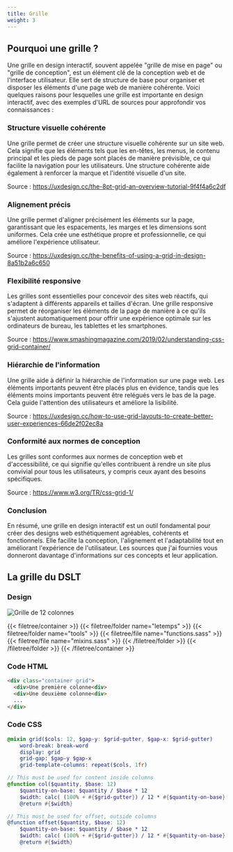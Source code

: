 ```yaml
---
title: Grille
weight: 3
---
```


## Pourquoi une grille ?

Une grille en design interactif, souvent appelée "grille de mise en page" ou "grille de conception", est un élément clé de la conception web et de l'interface utilisateur. Elle sert de structure de base pour organiser et disposer les éléments d'une page web de manière cohérente. Voici quelques raisons pour lesquelles une grille est importante en design interactif, avec des exemples d'URL de sources pour approfondir vos connaissances :

### Structure visuelle cohérente
Une grille permet de créer une structure visuelle cohérente sur un site web. Cela signifie que les éléments tels que les en-têtes, les menus, le contenu principal et les pieds de page sont placés de manière prévisible, ce qui facilite la navigation pour les utilisateurs. Une structure cohérente aide également à renforcer la marque et l'identité visuelle d'un site.

Source : https://uxdesign.cc/the-8pt-grid-an-overview-tutorial-9f4f4a6c2df

### Alignement précis
Une grille permet d'aligner précisément les éléments sur la page, garantissant que les espacements, les marges et les dimensions sont uniformes. Cela crée une esthétique propre et professionnelle, ce qui améliore l'expérience utilisateur.

Source : https://uxdesign.cc/the-benefits-of-using-a-grid-in-design-8a51b2a6c650

### Flexibilité responsive

Les grilles sont essentielles pour concevoir des sites web réactifs, qui s'adaptent à différents appareils et tailles d'écran. Une grille responsive permet de réorganiser les éléments de la page de manière à ce qu'ils s'ajustent automatiquement pour offrir une expérience optimale sur les ordinateurs de bureau, les tablettes et les smartphones.

Source : https://www.smashingmagazine.com/2019/02/understanding-css-grid-container/

### Hiérarchie de l'information

Une grille aide à définir la hiérarchie de l'information sur une page web. Les éléments importants peuvent être placés plus en évidence, tandis que les éléments moins importants peuvent être relégués vers le bas de la page. Cela guide l'attention des utilisateurs et améliore la lisibilité.

Source : https://uxdesign.cc/how-to-use-grid-layouts-to-create-better-user-experiences-66de2f02ec8a

### Conformité aux normes de conception

Les grilles sont conformes aux normes de conception web et d'accessibilité, ce qui signifie qu'elles contribuent à rendre un site plus convivial pour tous les utilisateurs, y compris ceux ayant des besoins spécifiques.

Source : https://www.w3.org/TR/css-grid-1/

### Conclusion

En résumé, une grille en design interactif est un outil fondamental pour créer des designs web esthétiquement agréables, cohérents et fonctionnels. Elle facilite la conception, l'alignement et l'adaptabilité tout en améliorant l'expérience de l'utilisateur. Les sources que j'ai fournies vous donneront davantage d'informations sur ces concepts et leur application.


## La grille du DSLT

### Design

![Grille de 12 colonnes](/images/grille/grille.png)

{{< filetree/container >}}
  {{< filetree/folder name="letemps" >}}
    {{< filetree/folder name="tools" >}}
      {{< filetree/file name="functions.sass" >}}
      {{< filetree/file name="mixins.sass" >}}
    {{< /filetree/folder >}}
  {{< /filetree/folder >}}
{{< /filetree/container >}}

### Code HTML 

```html {filename="HTML"}
<div class="container grid">
  <div>Une première colonne<div>
  <div>Une deuxième colonne<div>
  ...
</div>
```

### Code CSS

```scss {filename="mixins.sass"}
@mixin grid($cols: 12, $gap-y: $grid-gutter, $gap-x: $grid-gutter)
    word-break: break-word
    display: grid
    grid-gap: $gap-y $gap-x
    grid-template-columns: repeat($cols, 1fr)
```

```scss {filename="functions.sass"}
// This must be used for content inside columns
@function col($quantity, $base: 12)
    $quantity-on-base: $quantity / $base * 12
    $width: calc( (100% + #{$grid-gutter}) / 12 * #{$quantity-on-base} - #{$grid-gutter} )
    @return #{$width}

// This must be used for offset, outside columns
@function offset($quantity, $base: 12)
    $quantity-on-base: $quantity / $base * 12
    $width: calc( (100% + #{$grid-gutter}) / 12 * #{$quantity-on-base} )
    @return #{$width}
```

